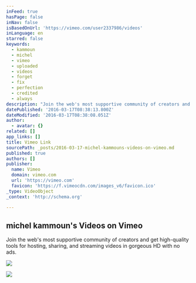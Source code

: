 ```yaml
---
inFeed: true
hasPage: false
inNav: false
isBasedOnUrl: 'https://vimeo.com/user2337986/videos'
inLanguage: en
starred: false
keywords:
  - kammoun
  - michel
  - vimeo
  - uploaded
  - videos
  - forget
  - fix
  - perfection
  - credited
  - always
description: "Join the web's most supportive community of creators and get high-quality tools for hosting, sharing, and streaming videos in gorgeous HD with no ads."
datePublished: '2016-03-17T08:38:13.800Z'
dateModified: '2016-03-17T08:38:08.051Z'
author:
  - avatar: {}
related: []
app_links: []
title: Vimeo Link
sourcePath: _posts/2016-03-17-michel-kammouns-videos-on-vimeo.md
published: true
authors: []
publisher:
  name: Vimeo
  domain: vimeo.com
  url: 'https://vimeo.com'
  favicon: 'https://f.vimeocdn.com/images_v6/favicon.ico'
_type: VideoObject
_context: 'http://schema.org'

---
```

<article style=""><h1>michel kammoun's Videos on Vimeo</h1><p>Join the web's most supportive community of creators and get high-quality tools for hosting, sharing, and streaming videos in gorgeous HD with no ads.</p><img src="https://s3-us-west-2.amazonaws.com/the-grid-img/p/cfbcb2af2d0e5c73de72b7eeda2d10c4a68622a4.jpg" /></article>

![](https://the-grid-user-content.s3-us-west-2.amazonaws.com/f9f4ff64-a99b-4289-b984-a8b30c0891c8.png)